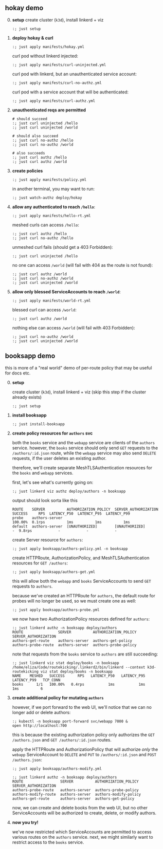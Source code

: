 ## hokay demo

0. **setup**
   create cluster (`k3d`), install linkerd + viz

   ```shell
   :; just setup
   ```

1. **deploy hokay & curl**

   ```shell
   :; just apply manifests/hokay.yml
   ```

   curl pod without linkerd injected:
   ```shell
   :; just apply manifests/curl-uninjected.yml
   ```

   curl pod with linkerd, but an unauthenticated service account:
   ```shell
   :; just apply manifests/curl-no-authz.yml
   ```

   curl pod with a service account that will be authenticated:
   ```shell
   :; just apply manifests/curl-authz.yml
   ```

2. **unauthenticated reqs are permitted**
   ```shell
   # should succeed
   :; just curl uninjected /hello
   :; just curl uninjected /world
   ```

   ```shell
   # should also succeed
   :; just curl no-authz /hello
   :; just curl no-authz /world
   ```

   ```shell
   # also succeeds
   :; just curl authz /hello
   :; just curl authz /world
   ```

3. **create policies**
   ```shell
   :; just apply manifests/policy.yml
   ```

   in another terminal, you may want to run:
   ```
   :; just watch-authz deploy/hokay
   ```

4. **allow any authenticated to reach `/hello`**:
   ```shell
   :; just apply manifests/hello-rt.yml
   ```

   meshed curls can access `/hello`:
   ```shell
   :; just curl authz /hello
   :; just curl no-authz /hello
   ```

   unmeshed curl fails (should get a 403 Forbidden):
   ```shell
   :; just curl uninjected /hello
   ```

   no one can access `/world` (will fail with 404 as the route is not found):
   ```shell
   :; just curl authz /world
   :; just curl no-authz /world
   :; just curl uninjected /world
   ```

4. **allow only blessed ServiceAccounts to reach `/world`**:
    ```shell
   :; just apply manifests/world-rt.yml
   ```

   blessed curl can access `/world`:
   ```shell
   :; just curl authz /world
   ```

   nothing else can access `/world` (will fail with 403 Forbidden):
   ```shell
   :; just curl no-authz /world
   :; just curl uninjected /world
   ```

## booksapp demo

this is more of a "real world" demo of per-route policy that may be useful for
docs etc.

0. **setup**

   create cluster (`k3d`), install linkerd + viz (skip this step if the cluster
   already exists)

   ```shell
   :; just setup
   ```

1. **install booksapp**
   ```shell
   :; just install-booksapp
   ```

2. **create policy resources for `authors` svc**

   both the `books` service and the `webapp` service are clients of the
   `authors` service. however, the `books` service should only send `GET`
   requests to the `/authors/:id.json` route, while the `webapp` service may
   also send `DELETE` requests, if the user deletes an existing author.

   therefore, we'll create separate MeshTLSAuthentication resources for the
   `books` and `webapp` services.

   first, let's see what's currently going on:
   ```shell
   :; just linkerd viz authz deploy/authors -n booksapp
   ```

   output should look sorta like this
   ```shell
   ROUTE    SERVER          AUTHORIZATION_POLICY  SERVER_AUTHORIZATION  SUCCESS     RPS  LATENCY_P50  LATENCY_P95  LATENCY_P99
   probe    authors-server                                              100.00%  0.1rps          1ms          1ms          1ms
   default  authors-server  [UNAUTHORIZED]        [UNAUTHORIZED]              -  9.8rps            -            -            -
   ```

   create Server resource for `authors`:
   ```shell
   :; just apply booksapp/authors-policy.yml -n booksapp
   ```

   create HTTPRoute, AuthorizationPolicy, and MeshTLSAuthentication resources
   for `GET /authors`:
   ```shell
   :; just apply booksapp/authors-get.yml
   ```

   this will allow both the `webapp` and `books` ServiceAccounts to send `GET`
   requests to `authors`.

   because we've created an HTTPRoute for `authors`, the default route for probes
   will no longer be used, so we must create one as well:
   ```shell
   :; just apply booksapp/authors-probe.yml
   ```

   we now have two AuthorizationPolicy resources defined for `authors`:
   ```shell
   :; just linkerd authz -n booksapp deploy/authors
   ROUTE                SERVER          AUTHORIZATION_POLICY   SERVER_AUTHORIZATION
   authors-get-route    authors-server  authors-get-policy
   authors-probe-route  authors-server  authors-probe-policy
   ```

   note that requests from the `books` service to `authors` are still
   succeeding:

   ```shell
   :; just linkerd viz stat deploy/books -n booksapp
   /home/eliza/Code/routekicking/.linkerd2/bin/linkerd --context k3d-routekicking viz stat deploy/books -n booksapp
   NAME    MESHED   SUCCESS      RPS   LATENCY_P50   LATENCY_P95   LATENCY_P99   TCP_CONN
   books      1/1   100.00%   0.4rps           1ms           1ms           1ms          6
   ```

3. **create additional policy for mutating `authors`**

   however, if we port forward to the web UI, we'll notice that we can no longer
   add or delete authors:
   ```shell
   :; kubectl -n booksapp port-forward svc/webapp 7000 &
   open http://localhost:700
   ```

   this is because the existing authorization policy only authorizes the `GET
   /authors.json` and `GET /authors/:id.json` routes.

   apply the HTTPRoute and AuthorizationPolicy that will authorize *only* the
   `webapp` ServiceAccount to `DELETE` and `PUT` to `/authors/:id.json` and
   `POST /authors.json`:

   ```shell
   :; just apply booksapp/authors-modify.yml
   ```

   ```shell
   :; just linkerd authz -n booksapp deploy/authors
   ROUTE                 SERVER          AUTHORIZATION_POLICY   SERVER_AUTHORIZATION
   authors-probe-route   authors-server  authors-probe-policy
   authors-modify-route  authors-server  authors-modify-policy
   authors-get-route     authors-server  authors-get-policy
   ```

   now, we can create and delete books from the web UI, but no other ServiceAccounts
   will be authorized to create, delete, or modify authors.

4. **now you try!**

   we've now restricted which ServiceAccounts are permitted to access various
   routes on the `authors` service. next, we might similarly want to restrict
   access to the `books` service.